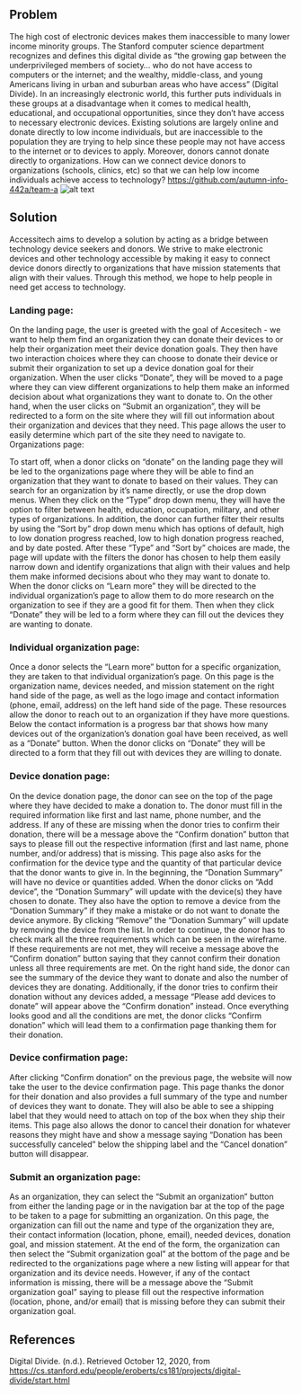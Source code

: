 ## Problem

The high cost of electronic devices makes them inaccessible to many lower income minority groups. The Stanford computer science department recognizes and defines this digital divide as “the growing gap between the underprivileged members of society… who do not have access to computers or the internet; and the wealthy, middle-class, and young Americans living in urban and suburban areas who have access” (Digital Divide). In an increasingly electronic world, this further puts individuals in these groups at a disadvantage when it comes to medical health, educational, and occupational opportunities, since they don’t have access to necessary electronic devices. Existing solutions are largely online and donate directly to low income individuals, but are inaccessible to the population they are trying to help since these people may not have access to the internet or to devices to apply. Moreover, donors cannot donate directly to organizations. How can we connect device donors to organizations (schools, clinics, etc) so that we can help low income individuals achieve access to technology?
https://github.com/autumn-info-442a/team-a
![alt text](https://github.com/autumn-info-442a/team-a/main/1landing.jpg?raw=true)

## Solution
Accessitech aims to develop a solution by acting as a bridge between technology device seekers and donors. We strive to make electronic devices and other technology accessible by making it easy to connect device donors directly to organizations that have mission statements that align with their values. Through this method, we hope to help people in need get access to technology.


### Landing page:
On the landing page, the user is greeted with the goal of Accesitech - we want to help them find an organization they can donate their devices to or help their organization meet their device donation goals. They then have two interaction choices where they can choose to donate their device or submit their organization to set up a device donation goal for their organization. When the user clicks “Donate”, they will be moved to a page where they can view different organizations to help them make an informed decision about what organizations they want to donate to. On the other hand, when the user clicks on “Submit an organization”, they will be redirected to a form on the site where they will fill out information about their organization and devices that they need. This page allows the user to easily determine which part of the site they need to navigate to.
Organizations page:

To start off, when a donor clicks on “donate” on the landing page they will be led to the organizations page where they will be able to find an organization that they want to donate to based on their values. They can search for an organization by it’s name directly, or use the drop down menus. When they click on the “Type” drop down menu, they will have the option to filter between health, education, occupation, military, and other types of organizations. In addition, the donor can further filter their results by using the “Sort by” drop down menu which has options of default, high to low donation progress reached, low to high donation progress reached, and by date posted. After these “Type” and “Sort by” choices are made, the page will update with the filters the donor has chosen to help them easily narrow down and identify organizations that align with their values and help them make informed decisions about who they may want to donate to. When the donor clicks on “Learn more” they will be directed to the individual organization’s page to allow them to do more research on the organization to see if they are a good fit for them. Then when they click “Donate” they will be led to a form where they can fill out the devices they are wanting to donate.


### Individual organization page:
Once a donor selects the “Learn more” button for a specific organization, they are taken to that individual organization’s page. On this page is the organization name, devices needed, and mission statement on the right hand side of the page, as well as the logo image and contact information (phone, email, address) on the left hand side of the page. These resources allow the donor to reach out to an organization if they have more questions. Below the contact information is a progress bar that shows how many devices out of the organization’s donation goal have been received, as well as a “Donate” button. When the donor clicks on “Donate” they will be directed to a form that they fill out with devices they are willing to donate.


### Device donation page:
On the device donation page, the donor can see on the top of the page where they have decided to make a donation to. The donor must fill in the required information like first and last name, phone number, and the address. If any of these are missing when the donor tries to confirm their donation, there will be a message above the “Confirm donation” button that says to please fill out the respective information (first and last name, phone number, and/or address) that is missing. This page also asks for the confirmation for the device type and the quantity of that particular device that the donor wants to give in. In the beginning, the “Donation Summary” will have no device or quantities added. When the donor clicks on “Add device”, the “Donation Summary” will update with the device(s) they have chosen to donate. They also have the option to remove a device from the “Donation Summary” if they make a mistake or do not want to donate the device anymore. By clicking “Remove” the “Donation Summary” will update by removing the device from the list. In order to continue, the donor has to check mark all the three requirements which can be seen in the wireframe. If these requirements are not met, they will receive a message above the “Confirm donation” button saying that they cannot confirm their donation unless all three requirements are met. On the right hand side, the donor can see the summary of the device they want to donate and also the number of devices they are donating. Additionally, if the donor tries to confirm their donation without any devices added, a message “Please add devices to donate” will appear above the “Confirm donation” instead. Once everything looks good and all the conditions are met, the donor clicks “Confirm donation” which will lead them to a confirmation page thanking them for their donation.


### Device confirmation page:
After clicking “Confirm donation” on the previous page, the website will now take the user to the device confirmation page. This page thanks the donor for their donation and also provides a full summary of the type and number of devices they want to donate. They will also be able to see a shipping label that they would need to attach on top of the box when they ship their items. This page also allows the donor to cancel their donation for whatever reasons they might have and show a message saying “Donation has been successfully canceled” below the shipping label and the “Cancel donation” button will disappear.


### Submit an organization page:
As an organization, they can select the “Submit an organization” button from either the landing page or in the navigation bar at the top of the page to be taken to a page for submitting an organization. On this page, the organization can fill out the name and type of the organization they are, their contact information (location, phone, email), needed devices, donation goal, and mission statement. At the end of the form, the organization can then select the “Submit organization goal” at the bottom of the page and be redirected to the organizations page where a new listing will appear for that organization and its device needs. However, if any of the contact information is missing, there will be a message above the “Submit organization goal” saying to please fill out the respective information (location, phone, and/or email) that is missing before they can submit their organization goal.


## References
Digital Divide. (n.d.). Retrieved October 12, 2020, from 
https://cs.stanford.edu/people/eroberts/cs181/projects/digital-divide/start.html
